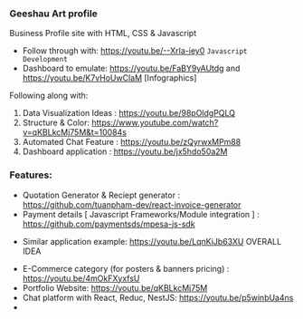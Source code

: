 ### Geeshau Art profile
Business Profile site with HTML, CSS &amp; Javascript
* Follow through with: https://youtu.be/--XrIa-iey0 
`Javascript Development`
* Dashboard to emulate: https://youtu.be/FaBY9yAUtdg and https://youtu.be/K7vHoUwClaM [Infographics]

Following along with: 
1. Data Visualization Ideas : https://youtu.be/98pOldgPQLQ
2. Structure & Color: https://www.youtube.com/watch?v=qKBLkcMj75M&t=10084s
3. Automated Chat Feature : https://youtu.be/zQyrwxMPm88
4. Dashboard application : https://youtu.be/jx5hdo50a2M

### Features: 
* Quotation Generator & Reciept generator : https://github.com/tuanpham-dev/react-invoice-generator
* Payment details [ Javascript Frameworks/Module integration ] : https://github.com/paymentsds/mpesa-js-sdk
 - Similar application example: https://youtu.be/LqnKiJb63XU OVERALL IDEA
<!-- Avoid payment module coding from scratch. Users will have to:
1. Make payment on the site-->
* E-Commerce category (for posters & banners pricing) : https://youtu.be/4mOkFXyxfsU
* Portfolio Website: https://youtu.be/qKBLkcMj75M
* Chat platform with React, Reduc, NestJS: https://youtu.be/p5winbUa4ns
* 
